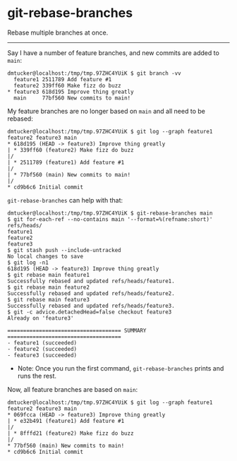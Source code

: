 # git-rebase-branches

Rebase multiple branches at once.

***

Say I have a number of feature branches, and new commits are added to `main`:

``` console
dmtucker@localhost:/tmp/tmp.97ZHC4YUiK $ git branch -vv
  feature1 2511789 Add feature #1
  feature2 339ff60 Make fizz do buzz
* feature3 618d195 Improve thing greatly
  main     77bf560 New commits to main!
```

My feature branches are no longer based on `main` and all need to be rebased:

``` console
dmtucker@localhost:/tmp/tmp.97ZHC4YUiK $ git log --graph feature1 feature2 feature3 main
* 618d195 (HEAD -> feature3) Improve thing greatly
| * 339ff60 (feature2) Make fizz do buzz
|/
| * 2511789 (feature1) Add feature #1
|/
| * 77bf560 (main) New commits to main!
|/
* cd9b6c6 Initial commit
```

`git-rebase-branches` can help with that:

``` console
dmtucker@localhost:/tmp/tmp.97ZHC4YUiK $ git-rebase-branches main
$ git for-each-ref --no-contains main '--format=%(refname:short)' refs/heads/
feature1
feature2
feature3
$ git stash push --include-untracked
No local changes to save
$ git log -n1
618d195 (HEAD -> feature3) Improve thing greatly
$ git rebase main feature1
Successfully rebased and updated refs/heads/feature1.
$ git rebase main feature2
Successfully rebased and updated refs/heads/feature2.
$ git rebase main feature3
Successfully rebased and updated refs/heads/feature3.
$ git -c advice.detachedHead=false checkout feature3
Already on 'feature3'

==================================== SUMMARY ====================================
- feature1 (succeeded)
- feature2 (succeeded)
- feature3 (succeeded)
```
- Note: Once you run the first command, `git-rebase-branches` prints and runs the rest.

Now, all feature branches are based on `main`:

``` console
dmtucker@localhost:/tmp/tmp.97ZHC4YUiK $ git log --graph feature1 feature2 feature3 main
* 069fcca (HEAD -> feature3) Improve thing greatly
| * e32b491 (feature1) Add feature #1
|/
| * 8fffd21 (feature2) Make fizz do buzz
|/
* 77bf560 (main) New commits to main!
* cd9b6c6 Initial commit
```
